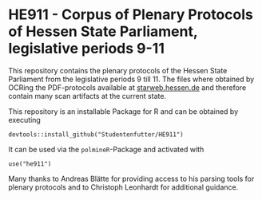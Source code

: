 # HE911 - Corpus of Plenary Protocols of Hessen State Parliament, legislative periods 9-11 

This repository contains the plenary protocols of the Hessen State Parliament from the legislative periods 9 till 11. 
The files where obtained by OCRing the PDF-protocols available at [starweb.hessen.de](starweb.hessen.de) and therefore contain many scan artifacts at the current state.

This repository is an installable Package for R and can be obtained by executing
```
devtools::install_github("Studentenfutter/HE911")
```
It can be used via the `polmineR`-Package and activated with
```
use("he911")
```

Many thanks to Andreas Blätte for providing access to his parsing tools for plenary protocols and to Christoph Leonhardt for additional guidance.
